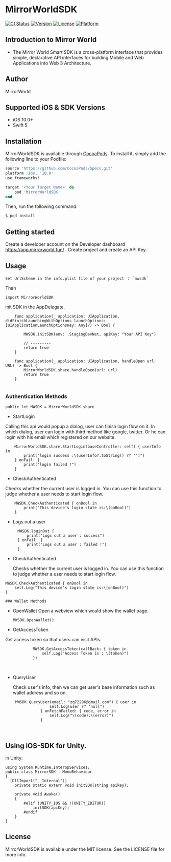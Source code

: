 # MirrorWorldSDK

[![CI Status](https://img.shields.io/travis/791738673@qq.com/MirrorWorldSDK.svg?style=flat)](https://travis-ci.org/791738673@qq.com/MirrorWorldSDK)
[![Version](https://img.shields.io/cocoapods/v/MirrorWorldSDK.svg?style=flat)](https://cocoapods.org/pods/MirrorWorldSDK)
[![License](https://img.shields.io/cocoapods/l/MirrorWorldSDK.svg?style=flat)](https://cocoapods.org/pods/MirrorWorldSDK)
[![Platform](https://img.shields.io/cocoapods/p/MirrorWorldSDK.svg?style=flat)](https://cocoapods.org/pods/MirrorWorldSDK)

## Introduction to Mirror World

- The Mirror World Smart SDK is a cross-platform interface that provides simple, declarative API interfaces for building Mobile and Web Applications into Web 3 Architecture.

## Author

MirrorWorld

## Supported iOS & SDK Versions

- iOS 10.0+
- Swift 5

## Installation

MirrorWorldSDK is available through [CocoaPods](https://cocoapods.org). To install
it, simply add the following line to your Podfile:

```ruby
source 'https://github.com/CocoaPods/Specs.git'
platform :ios, '10.0'
use_frameworks!

target '<Your Target Name>' do
    pod 'MirrorWorldSDK'
end

```

Then, run the following command:

```sh
$ pod install
```

## Getting started

Create a developer account on the Developer dashboard https://app.mirrorworld.fun/ . Create project and create an API Key.

## Usage

```
Set UrlScheme in the info.plist file of your project ： `mwsdk`

```

Than

```
import MirrorWorldSDK

```

init SDK in the AppDelegate.

```
    func application(_ application: UIApplication, didFinishLaunchingWithOptions launchOptions: [UIApplicationLaunchOptionsKey: Any]?) -> Bool {
       
        MWSDK.initSDK(env: .StagingDevNet, apiKey: "Your API Key")
        
        // ---------
        return true
    }
    
    func application(_ application: UIApplication, handleOpen url: URL) -> Bool {
        MirrorWorldSDK.share.handleOpen(url: url)
        return true
    }
    
```

### Authentication Methods

`public let MWSDK = MirrorWorldSDK.share`

- StartLogin

Calling this api would popup a dialog, user can finish login flow on it. In which dialog, user can login with third method like google, twitter. Or he can login with his email which registered on our website.

```
    MirrorWorldSDK.share.StartLogin(baseController: self) { userInfo in
        print("login success :\(userInfo?.toString() ?? "")")
    } onFail: {
        print("login failed !")
    }
```

- CheckAuthenticated

Checks whether the current user is logged in. You can use this function to judge whether a user needs to start login flow.

```
    MWSDK.CheckAuthenticated { onBool in
        print("This device's login state is:\(onBool)")
    }
```

- Logs out a user
  ```
    MWSDK.loginOut {
        print("Logs out a user : success")
    } onFail: {
        print("Logs out a user : failed !")
    }
  ```
- CheckAuthenticated

    Checks whether the current user is logged in. You can use this function to judge  whether a user needs to start login flow.

```
MWSDK.CheckAuthenticated { onBool in
    self.Log("This device's login state is:\(onBool)")
}

### Wallet Methods

```

- OpenWallet
  Open a webview which would show the wallet page.
  ```
  MWSDK.OpenWallet()
  ```
- GetAccessToken

Get access token so that users can visit APIs.

```
            MWSDK.GetAccessToken(callBack: { token in
                self.Log("Access Token is : \(token)")
            })
```

<br/>

- QueryUser
  
  Check user's info, then we can get user's base information such as wallet address and so on.
  ```
   MWSDK.QueryUser(email: "zg72296@gmail.com") { user in
                  self.Log(user ?? "null")
              } onFetchFailed: { code, error in
                  self.Log("\(code):\(error)")
              }
  ```

<br/>



## Using iOS-SDK for Unity.
in Unity:
```
using System.Runtime.InteropServices;
public class MirrorSDK : MonoBehaviour
{
  [DllImport("__Internal")]
    private static extern void initSDK(string apikey);
    
    private void Awake()
    {
        #elif (UNITY_IOS && !(UNITY_EDITOR))
            initSDK(apiKey);
        #endif
    }
}
```




## License

MirrorWorldSDK is available under the MIT license. See the LICENSE file for more info.
